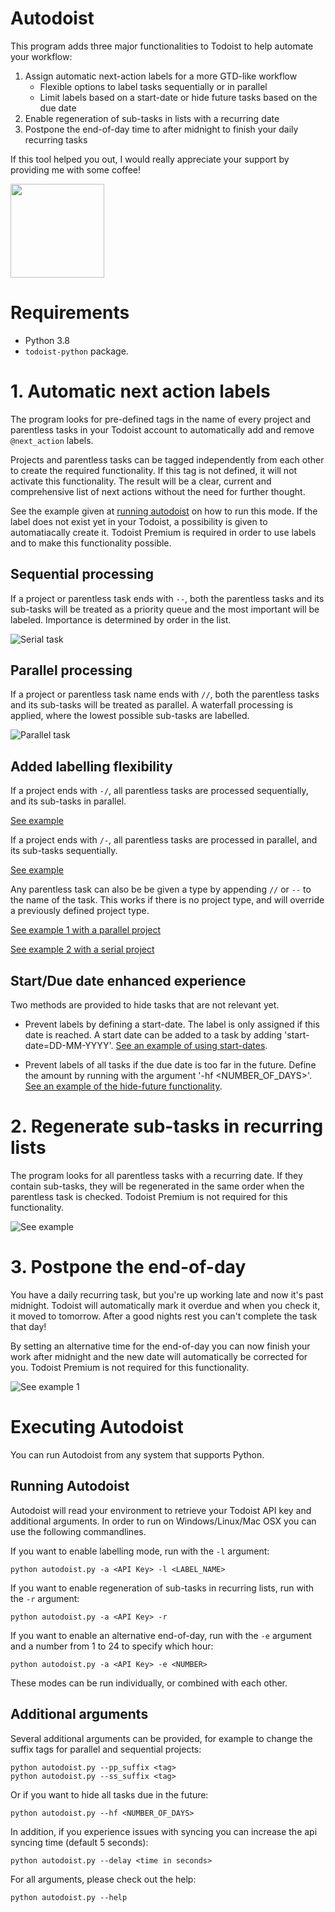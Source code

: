 # Autodoist

This program adds three major functionalities to Todoist to help automate your workflow:

1) Assign automatic next-action labels for a more GTD-like workflow
   - Flexible options to label tasks sequentially or in parallel
   - Limit labels based on a start-date or hide future tasks based on the due date
2) Enable regeneration of sub-tasks in lists with a recurring date
3) Postpone the end-of-day time to after midnight to finish your daily recurring tasks

If this tool helped you out, I would really appreciate your support by providing me with some coffee!

<a href=https://ko-fi.com/hoffelhas>
 <img src="https://i.imgur.com/MU1rAPG.png" width="150">
</a>

# Requirements

* Python 3.8
* ```todoist-python``` package.

# 1. Automatic next action labels

The program looks for pre-defined tags in the name of every project and parentless tasks in your Todoist account to automatically add and remove `@next_action` labels. 

Projects and parentless tasks can be tagged independently from each other to create the required functionality. If this tag is not defined, it will not activate this functionality. The result will be a clear, current and comprehensive list of next actions without the need for further thought.

See the example given at [running autodoist](#running-autodoist) on how to run this mode. If the label does not exist yet in your Todoist, a possibility is given to automatiacally create it. Todoist Premium is required in order to use labels and to make this functionality possible.

## Sequential processing

If a project or parentless task ends with `--`, both the parentless tasks and its sub-tasks will be treated as a priority queue and the most important will be labeled. Importance is determined by order in the list.

![Serial task](https://i.imgur.com/SUkhPiE.gif)

## Parallel processing

If a project or parentless task name ends with `//`, both the parentless tasks and its sub-tasks will be treated as parallel. A waterfall processing is applied, where the lowest possible sub-tasks are labelled.

![Parallel task](https://i.imgur.com/NPTLQ8B.gif)

## Added labelling flexibility

If a project ends with `-/`, all parentless tasks are processed sequentially, and its sub-tasks in parallel.

[See example](https://i.imgur.com/uGJFeXB.gif)

If a project ends with `/-`, all parentless tasks are processed in parallel, and its sub-tasks sequentially.

[See example](https://i.imgur.com/5lZ1BVI.gif)

Any parentless task can also be be given a type by appending `//` or `--` to the name of the task. This works if there is no project type, and will override a previously defined project type.

[See example 1 with a parallel project](https://i.imgur.com/d9Qfq0v.gif)

[See example 2 with a serial project](https://i.imgur.com/JfaAOzZ.gif)

## Start/Due date enhanced experience

Two methods are provided to hide tasks that are not relevant yet.

- Prevent labels by defining a start-date. The label is only assigned if this date is reached. A start date can be added to a task by adding 'start-date=DD-MM-YYYY'.
[See an example of using start-dates](https://i.imgur.com/WJRoJzW.png).

- Prevent labels of all tasks if the due date is too far in the future. Define the amount by running with the argument '-hf <NUMBER_OF_DAYS>'.
[See an example of the hide-future functionality](https://i.imgur.com/LzSoRUm.png).

# 2. Regenerate sub-tasks in recurring lists

The program looks for all parentless tasks with a recurring date. If they contain sub-tasks, they will be regenerated in the same order when the parentless task is checked. Todoist Premium is not required for this functionality.

![See example](https://i.imgur.com/WKKd14o.gif)

# 3. Postpone the end-of-day

You have a daily recurring task, but you're up working late and now it's past midnight. Todoist will automatically mark it overdue and when you check it, it moved to tomorrow. After a good nights rest you can't complete the task that day!

By setting an alternative time for the end-of-day you can now finish your work after midnight and the new date will automatically be corrected for you. Todoist Premium is not required for this functionality.

![See example 1](https://i.imgur.com/tvnTMOJ.gif)

# Executing Autodoist

You can run Autodoist from any system that supports Python.

## Running Autodoist

Autodoist will read your environment to retrieve your Todoist API key and additional arguments. In order to run on Windows/Linux/Mac OSX you can use the following commandlines.
    
If you want to enable labelling mode, run with the `-l` argument:

    python autodoist.py -a <API Key> -l <LABEL_NAME>
    
If you want to enable regeneration of sub-tasks in recurring lists, run with the `-r` argument:

    python autodoist.py -a <API Key> -r
    
If you want to enable an alternative end-of-day, run with the `-e` argument and a number from 1 to 24 to specify which hour:

    python autodoist.py -a <API Key> -e <NUMBER>
    
These modes can be run individually, or combined with each other.

## Additional arguments

Several additional arguments can be provided, for example to change the suffix tags for parallel and sequential projects:

    python autodoist.py --pp_suffix <tag>
    python autodoist.py --ss_suffix <tag>
    
Or if you want to hide all tasks due in the future:

    python autodoist.py --hf <NUMBER_OF_DAYS>

In addition, if you experience issues with syncing you can increase the api syncing time (default 5 seconds):
    
    python autodoist.py --delay <time in seconds>

For all arguments, please check out the help:

    python autodoist.py --help

